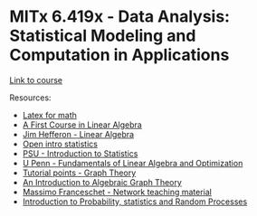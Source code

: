# MITx 6.419x - Data Analysis: Statistical Modeling and Computation in Applications

[Link to course](https://learning.edx.org/course/course-v1:MITx+6.419x+1T2021/home) <br/>

Resources:
- [Latex for math](https://en.wikibooks.org/wiki/LaTeX/Mathematics) <br/>
- [A First Course in Linear Algebra](http://linear.ups.edu/fcla/front-matter.html) <br/>
- [Jim Hefferon - Linear Algebra](https://hefferon.net/linearalgebra/) <br/>
- [Open intro statistics](https://www.openintro.org/book/os/) <br/>
- [PSU - Introduction to Statistics](https://online.stat.psu.edu/stat415/lesson/introduction-stat-415)
- [U Penn - Fundamentals of Linear Algebra and Optimization](https://www.cis.upenn.edu/~cis515/) <br/>
- [Tutorial points - Graph Theory](https://www.tutorialspoint.com/graph_theory/index.htm) <br/>
- [An Introduction to Algebraic Graph Theory](https://www.geneseo.edu/~aguilar/public/notes/Graph-Theory-HTML/index.html) <br/>
- [Massimo Franceschet - Network teaching material](https://www.sci.unich.it/~francesc/teaching/network/) <br/>
- [Introduction to Probability, statistics and Random Processes](https://www.probabilitycourse.com/chapter6/6_1_5_random_vectors.php)

